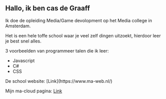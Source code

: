 
<h2>Hallo, ik ben cas de Graaff</h2>
Ik doe de opleiding Media/Game devolopment op het Media college in Amsterdam.

Het is een hele toffe school waar je veel zelf dingen uitzoekt, hierdoor leer je best snel alles.

3 voorbeelden van programmeer talen die ik leer:

<ul>
  <li>Javascript</li>
  <li>C#</li>
  <li>CSS</li>
  </ul>
De school website: [Link](https://www.ma-web.nl/)

Mijn ma-cloud pagina: [Link](https://panel.ma-cloud.nl/ispconfig/?_t=1569494336)


